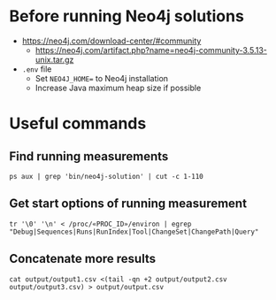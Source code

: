 # Before running Neo4j solutions

- https://neo4j.com/download-center/#community
  - https://neo4j.com/artifact.php?name=neo4j-community-3.5.13-unix.tar.gz
- `.env` file
  - Set `NEO4J_HOME=` to Neo4j installation
  - Increase Java maximum heap size if possible

# Useful commands

## Find running measurements
```console
ps aux | grep 'bin/neo4j-solution' | cut -c 1-110
```

## Get start options of running measurement
```console
tr '\0' '\n' < /proc/«PROC_ID»/environ | egrep "Debug|Sequences|Runs|RunIndex|Tool|ChangeSet|ChangePath|Query"
```

## Concatenate more results
```console
cat output/output1.csv <(tail -qn +2 output/output2.csv output/output3.csv) > output/output.csv
```
